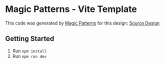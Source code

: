 # Magic Patterns - Vite Template

This code was generated by [Magic Patterns](https://magicpatterns.com) for this design: [Source Design](https://www.magicpatterns.com/c/tfw9scrdyq98t7zt6wl3v6)

## Getting Started

1. Run `npm install`
2. Run `npm run dev`
